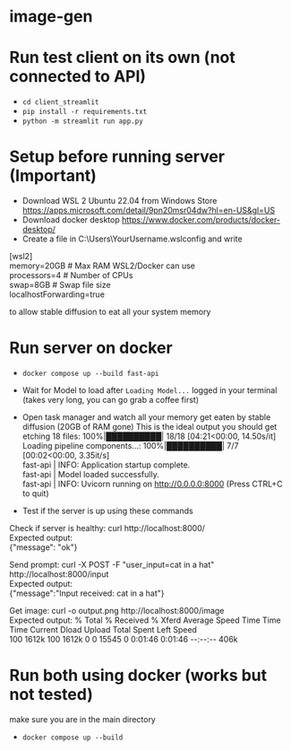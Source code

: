 # image-gen

# Run test client on its own (not connected to API)
- `cd client_streamlit`
- `pip install -r requirements.txt`
- `python -m streamlit run app.py`

# Setup before running server (Important)
- Download WSL 2 Ubuntu 22.04 from Windows Store https://apps.microsoft.com/detail/9pn20msr04dw?hl=en-US&gl=US
- Download docker desktop https://www.docker.com/products/docker-desktop/
- Create a file in C:\Users\YourUsername\.wslconfig and write

[wsl2]  
memory=20GB  # Max RAM WSL2/Docker can use  
processors=4  # Number of CPUs  
swap=8GB  # Swap file size  
localhostForwarding=true  

to allow stable diffusion to eat all your system memory

# Run server on docker
- `docker compose up --build fast-api`  
- Wait for Model to load after `Loading Model...` logged in your terminal  (takes very long, you can go grab a coffee first)
- Open task manager and watch all your memory get eaten by stable diffusion (20GB of RAM gone)
This is the ideal output you should get  
etching 18 files: 100%|██████████| 18/18 [04:21<00:00, 14.50s/it]  
Loading pipeline components...: 100%|██████████| 7/7 [00:02<00:00,  3.35it/s]  
fast-api       | INFO:     Application startup complete.  
fast-api       | Model loaded successfully.  
fast-api       | INFO:     Uvicorn running on http://0.0.0.0:8000 (Press CTRL+C to quit)  

- Test if the server is up using these commands

Check if server is healthy: curl http://localhost:8000/  
Expected output:  
{"message": "ok"}  

Send prompt: curl -X POST -F "user_input=cat in a hat" http://localhost:8000/input  
Expected output:  
{"message":"Input received: cat in a hat"}  

Get image: curl -o output.png http://localhost:8000/image   
Expected output:
% Total    % Received % Xferd  Average Speed   Time    Time     Time  Current
                                 Dload  Upload   Total   Spent    Left  Speed  
100 1612k  100 1612k    0     0  15545      0  0:01:46  0:01:46 --:--:--  406k 

# Run both using docker (works but not tested)
make sure you are in the main directory
- `docker compose up --build`

